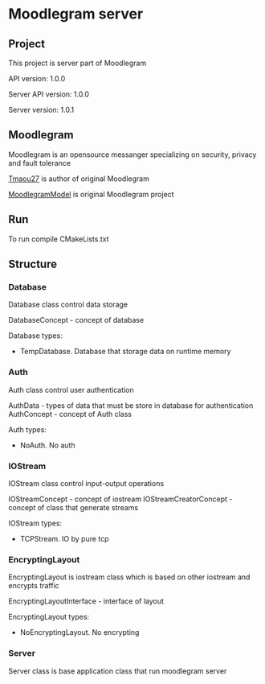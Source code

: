 # Moodlegram server
## Project
This project is server part of Moodlegram

API version: 1.0.0

Server API version: 1.0.0

Server version: 1.0.1


## Moodlegram

Moodlegram is an opensource messanger specializing on security, privacy and fault tolerance

[Tmaou27](https://github.com/Tmaou27) is author of original Moodlegram

[MoodlegramModel](https://github.com/Tmaou27/MoodlgramModel) is original Moodlegram project

## Run

To run compile CMakeLists.txt

## Structure

### Database

Database class control data storage

DatabaseConcept - concept of database

Database types:
* TempDatabase. Database that storage data on runtime memory

### Auth

Auth class control user authentication

AuthData - types of data that must be store in database for authentication
AuthConcept - concept of Auth class

Auth types:
* NoAuth. No auth

### IOStream

IOStream class control input-output operations

IOStreamConcept - concept of iostream
IOStreamCreatorConcept - concept of class that generate streams

IOStream types:
* TCPStream. IO by pure tcp

### EncryptingLayout

EncryptingLayout is iostream class which is based on other iostream and encrypts traffic

EncryptingLayoutInterface - interface of layout

EncryptingLayout types:
* NoEncryptingLayout. No encrypting

### Server

Server class is base application class that run moodlegram server
